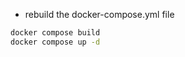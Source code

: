 - rebuild the docker-compose.yml file

```cmd
docker compose build
docker compose up -d
```

<!-- look at docker-compose.yml, currently there is no order-service configured, it's a go fiber application. help me to add           │
│   order-service   -->
